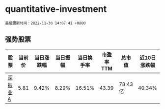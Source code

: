 # quantitative-investment

`最后更新时间：2022-11-30 14:07:42 +0800`

## 强势股票

|股票|当前价|当日涨跌幅|当日振幅|当日换手率|市盈率TTM|总市值|近10日涨跌幅|
|----|----|----|----|----|----|----|----|
|[深振业A](https://xueqiu.com/S/SZ000006)|5.81|9.42%|8.29%|16.51%|43.39|78.43亿|40.34%|

